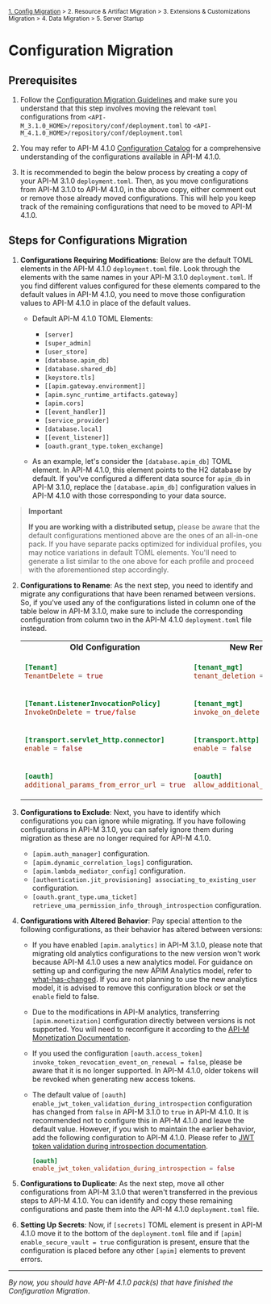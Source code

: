 <small> [1. Config Migration](./config-migration.md) > 2. Resource & Artifact Migration > 3. Extensions & Customizations Migration > 4. Data Migration > 5. Server Startup </small>

# Configuration Migration

## Prerequisites

1. Follow the [Configuration Migration Guidelines](../../../general-config-migration.md) and make sure you understand that this step involves moving the relevant `toml` configurations from `<API-M_3.1.0_HOME>/repository/conf/deployment.toml` to `<API-M_4.1.0_HOME>/repository/conf/deployment.toml`

2. You may refer to API-M 4.1.0 [Configuration Catalog](https://apim.docs.wso2.com/en/4.1.0/reference/config-catalog/) for a comprehensive understanding of the configurations available in API-M 4.1.0.

3. It is recommended to begin the below process by creating a copy of your API-M 3.1.0 `deployment.toml`. Then, as you move configurations from API-M 3.1.0 to API-M 4.1.0, in the above copy, either comment out or remove those already moved configurations. This will help you keep track of the remaining configurations that need to be moved to API-M 4.1.0. 


## Steps for Configurations Migration

1.  **Configurations Requiring Modifications**: Below are the default TOML elements in the API-M 4.1.0 `deployment.toml` file. Look through the elements with the same names in your API-M 3.1.0 `deployment.toml`. If you find different values configured for these elements compared to the default values in API-M 4.1.0, you need to move those configuration values to API-M 4.1.0 in place of the default values.

    - Default API-M 4.1.0 TOML Elements:
      - `[server]`
      - `[super_admin]`
      - `[user_store]`
      - `[database.apim_db]`
      - `[database.shared_db]`
      - `[keystore.tls]`
      - `[[apim.gateway.environment]]`
      - `[apim.sync_runtime_artifacts.gateway]`
      - `[apim.cors]`
      - `[[event_handler]]`
      - `[service_provider]`
      - `[database.local]`
      - `[[event_listener]]`
      - `[oauth.grant_type.token_exchange]`

    - As an example, let's consider the `[database.apim_db]` TOML element. In API-M 4.1.0, this element points to the H2 database by default. If you've configured a different data source for `apim_db` in API-M 3.1.0, replace the `[database.apim_db]` configuration values in API-M 4.1.0 with those corresponding to your data source.

> **Important**
>
> **If you are working with a distributed setup,** please be aware that the default configurations mentioned above are the ones of an all-in-one pack. If you have separate packs optimized for individual profiles, you may notice variations in default TOML elements. You'll need to generate a list similar to the one above for each profile and proceed with the aforementioned step accordingly.

2. **Configurations to Rename**: As the next step, you need to identify and migrate any configurations that have been renamed between versions. So, if you've used any of the configurations listed in column one of the table below in API-M 3.1.0, make sure to include the corresponding configuration from column two in the API-M 4.1.0 `deployment.toml` file instead.

    <table>
    <tr><td style="text-align: center;"> <b>Old Configuration</b> </td>
    <td style="text-align: center;"> <b>New Renamed Configuration</b> </td></tr>
    <tr><td>

    ```toml
    [Tenant] 
    TenantDelete = true
    ```

    </td><td>

    ```toml
    [tenant_mgt]
    tenant_deletion = true
    ```

    </td></tr><tr></tr><tr><td>

    ```toml
    [Tenant.ListenerInvocationPolicy] 
    InvokeOnDelete = true/false
    ```

    </td><td>

    ```toml
    [tenant_mgt]
    invoke_on_delete = true/false
    ```

    </td></tr><tr></tr><tr><td>

    ```toml
    [transport.servlet_http.connector] 
    enable = false
    ```

    </td><td>

    ```toml
    [transport.http]
    enable = false
    ```

    </td></tr><tr></tr><tr><td>

    ```toml
    [oauth]
    additional_params_from_error_url = true
    ```

    </td><td>

    ```toml
    [oauth] 
    allow_additional_params_from_error_url = true
    ```

    </td></tr>

    </table>

3. **Configurations to Exclude**: Next, you have to identify which configurations you can ignore while migrating. If you have following configurations in API-M 3.1.0, you can safely ignore them during migration as these are no longer required for API-M 4.1.0. 

    - `[apim.auth_manager]` configuration. <!-- used previously for jaggery apps -->
    - `[apim.dynamic_correlation_logs]` configuration. <!-- used previously to enable logs without server restart -->
    - `[apim.lambda_mediator_config]` configuration. <!-- not required as  parameter passing is enabled by default in 4.1.0+. -->
    - `[authentication.jit_provisioning] associating_to_existing_user` configuration. <!-- fix for WSO2-2021-1573 which does not affect APIM 4.1.0 -->
    - `[oauth.grant_type.uma_ticket] retrieve_uma_permission_info_through_introspection` configuration.



4. **Configurations with Altered Behavior**: Pay special attention to the following configurations, as their behavior has altered between versions:

   - If you have enabled `[apim.analytics]` in API-M 3.1.0, please note that migrating old analytics configurations to the new version won't work because API-M 4.1.0 uses a new analytics model. For guidance on setting up and configuring the new APIM Analytics model, refer to [what-has-changed](../../../what-has-changed.md#major-changes-in-api-manager-410). If you are not planning to use the new analytics model, it is advised to remove this configuration block or set the `enable` field to false.
  
   - Due to the modifications in API-M analytics, transferring `[apim.monetization]` configuration directly between versions is not supported. You will need to reconfigure it according to the [API-M Monetization Documentation](https://apim.docs.wso2.com/en/4.1.0/design/api-monetization/monetizing-an-api/).

   - If you used the configuration `[oauth.access_token] invoke_token_revocation_event_on_renewal = false`, please be aware that it is no longer supported. In API-M 4.1.0, older tokens will be revoked when generating new access tokens.

   - The default value of `[oauth] enable_jwt_token_validation_during_introspection` configuration has changed from `false` in API-M 3.1.0 to `true` in API-M 4.1.0. It is recommended not to configure this in API-M 4.1.0 and leave the default value. However, if you wish to maintain the earlier behavior, add the following configuration to API-M 4.1.0. Please refer to [JWT token validation during introspection documentation](https://apim.docs.wso2.com/en/3.1.0/learn/api-security/openid-connect/obtaining-user-profile-information-with-openid-connect/).
        ```toml
        [oauth]
        enable_jwt_token_validation_during_introspection = false
        ``` 
        
 

5. **Configurations to Duplicate**: As the next step, move all other configurations from API-M 3.1.0 that weren't transferred in the previous steps to API-M 4.1.0. You can identify and copy these remaining configurations and paste them into the API-M 4.1.0 `deployment.toml` file. 

6. **Setting Up Secrets**: Now, if `[secrets]` TOML element is present in API-M 4.1.0 move it to the bottom of the `deployment.toml` file and if `[apim] enable_secure_vault = true` configuration is present, ensure that the configuration is placed before any other `[apim]` elements to prevent errors.

---
*By now, you should have API-M 4.1.0 pack(s) that have finished the Configuration Migration*.
